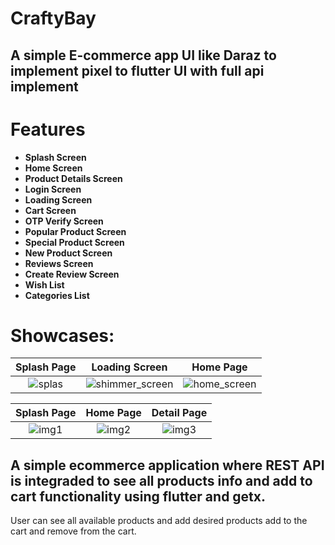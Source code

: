   # CraftyBay

## A simple E-commerce app  UI like Daraz to implement pixel to flutter UI with full api implement 
# Features
- **Splash Screen**
- **Home Screen**
- **Product Details Screen**
- **Login Screen**
- **Loading Screen**
- **Cart Screen**
- **OTP Verify Screen**
- **Popular Product Screen**
- **Special Product Screen**
- **New Product Screen**
- **Reviews Screen**
- **Create Review Screen**
- **Wish List**
- **Categories List**

# Showcases:

| Splash Page                                                      | Loading Screen                                                      |  Home Page                                                     |
|:------------------------------------------------------------:|:------------------------------------------------------------:|:------------------------------------------------------------:|
| ![splas](https://github.com/Abirul-Islam-Abir/CraftyBay-Ecommerce/assets/89778681/d59bf553-fa6f-40a3-b23c-cae593d728f3)| ![shimmer_screen](https://github.com/Abirul-Islam-Abir/CraftyBay-Ecommerce/assets/89778681/3fb54f2f-0bbf-452c-bcf3-32e0d5d8d109)| ![home_screen](https://github.com/Abirul-Islam-Abir/CraftyBay-Ecommerce/assets/89778681/3c30260f-35cd-4510-9fd1-715a04478569)|  # Flutter Ecommerce App (Getx)



| Splash Page                                                      | Home Page                                                      |  Detail Page                                                      |
|:------------------------------------------------------------:|:------------------------------------------------------------:|:------------------------------------------------------------:|
| ![img1](https://github.com/Abirul-Islam-Abir/CraftyBay/assets/89778681/79eb77ed-e395-436d-b930-3b35634a8309)| ![img2](https://github.com/Abirul-Islam-Abir/CraftyBay/assets/89778681/45f7373a-9ef6-414f-9ea9-38998dc39f5e)| ![img3](https://github.com/Abirul-Islam-Abir/CraftyBay/assets/89778681/b0c49f39-52bc-4f8f-8584-27551a517d15)| # Flutter Ecommerce App (Getx)
 



 

## A simple ecommerce application where REST API is integraded to see all products info and add to cart functionality using flutter and getx. 

User can see all available products and add desired products add to the cart and remove from the cart.
